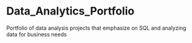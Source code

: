 # Data_Analytics_Portfolio
Portfolio of data analysis projects that emphasize on SQL and analyzing data for business needs
